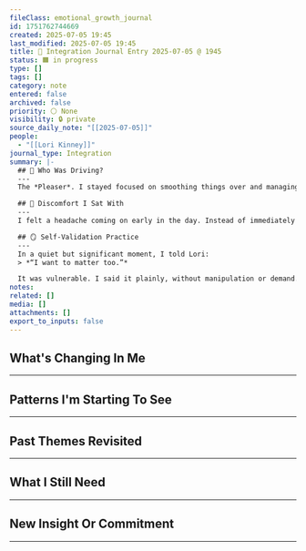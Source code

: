 ```yaml
---
fileClass: emotional_growth_journal
id: 1751762744669
created: 2025-07-05 19:45
last_modified: 2025-07-05 19:45
title: 🔁 Integration Journal Entry 2025-07-05 @ 1945
status: 🟧 in progress
type: []
tags: []
category: note
entered: false
archived: false
priority: ⚪ None
visibility: 🔒 private
source_daily_note: "[[2025-07-05]]"
people:
  - "[[Lori Kinney]]"
journal_type: Integration
summary: |-
  ## 🚗 Who Was Driving?
  ---
  The *Pleaser*. I stayed focused on smoothing things over and managing emotional risk — especially during the vet visit and the emotionally significant conversation with Lori. The desire to keep things from tipping over was strong.

  ## 🤕 Discomfort I Sat With
  ---
  I felt a headache coming on early in the day. Instead of immediately trying to fix it, I chose to sit with it for several hours, staying present and aware. After about 4 hours, it became too much and I took something for it — not as an escape, but as an act of kindness toward myself.

  ## 🪞 Self-Validation Practice
  ---
  In a quiet but significant moment, I told Lori:  
  > *“I want to matter too.”*

  It was vulnerable. I said it plainly, without manipulation or demand. Lori didn’t acknowledge it, but I said it anyway. That matters. It was an act of reclaiming my worth — not by her response, but by my willingness to speak it aloud.
notes: 
related: []
media: []
attachments: []
export_to_inputs: false
---
```


## What's Changing In Me
---


## Patterns I'm Starting To See
---


## Past Themes Revisited
---


## What I Still Need
---

## New Insight Or Commitment
---